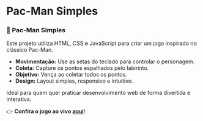 # Pac-Man Simples
### 🌟 Pac-Man Simples

Este projeto utiliza HTML, CSS e JavaScript para criar um jogo inspirado no clássico Pac-Man.

- **Movimentação:** Use as setas do teclado para controlar o personagem.
- **Coleta:** Capture os pontos espalhados pelo labirinto.
- **Objetivo:** Vença ao coletar todos os pontos.
- **Design:** Layout simples, responsivo e intuitivo.

Ideal para quem quer praticar desenvolvimento web de forma divertida e interativa.

👉 **Confira o jogo ao vivo [aqui](#)**!
